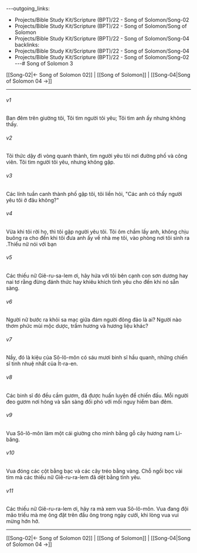 ---outgoing_links:
  - Projects/Bible Study Kit/Scripture (BPT)/22 - Song of Solomon/Song-02
  - Projects/Bible Study Kit/Scripture (BPT)/22 - Song of Solomon/Song of Solomon
  - Projects/Bible Study Kit/Scripture (BPT)/22 - Song of Solomon/Song-04
backlinks:
  - Projects/Bible Study Kit/Scripture (BPT)/22 - Song of Solomon/Song-04
  - Projects/Bible Study Kit/Scripture (BPT)/22 - Song of Solomon/Song-02
---# Song of Solomon 3

[[Song-02|← Song of Solomon 02]] | [[Song of Solomon]] | [[Song-04|Song of Solomon 04 →]]
***



###### v1 
Ban đêm trên giường tôi, Tôi tìm người tôi yêu; Tôi tìm anh ấy nhưng không thấy. 

###### v2 
Tôi thức dậy đi vòng quanh thành, tìm người yêu tôi nơi đường phố và công viên. Tôi tìm người tôi yêu, nhưng không gặp. 

###### v3 
Các lính tuần canh thành phố gặp tôi, tôi liền hỏi, "Các anh có thấy người yêu tôi ở đâu không?" 

###### v4 
Vừa khi tôi rời họ, thì tôi gặp người yêu tôi. Tôi ôm chầm lấy anh, không chịu buông ra cho đến khi tôi đưa anh ấy về nhà mẹ tôi, vào phòng nơi tôi sinh ra .Thiếu nữ nói với bạn 

###### v5 
Các thiếu nữ Giê-ru-sa-lem ơi, hãy hứa với tôi bên cạnh con sơn dương hay nai tơ rằng đừng đánh thức hay khiêu khích tình yêu cho đến khi nó sẵn sàng. 

###### v6 
Người nữ bước ra khỏi sa mạc giữa đám người đông đảo là ai? Người nào thơm phức mùi mộc dược, trầm hương và hương liệu khác? 

###### v7 
Nầy, đó là kiệu của Sô-lô-môn có sáu mươi binh sĩ hầu quanh, những chiến sĩ tinh nhuệ nhất của Ít-ra-en. 

###### v8 
Các binh sĩ đó đều cầm gươm, đã được huấn luyện để chiến đấu. Mỗi người đeo gươm nơi hông và sẵn sàng đối phó với mối nguy hiểm ban đêm. 

###### v9 
Vua Sô-lô-môn làm một cái giường cho mình bằng gỗ cây hương nam Li-băng. 

###### v10 
Vua đóng các cột bằng bạc và các cây tréo bằng vàng. Chỗ ngồi bọc vải tím mà các thiếu nữ Giê-ru-ra-lem đã dệt bằng tình yêu. 

###### v11 
Các thiếu nữ Giê-ru-ra-lem ơi, hãy ra mà xem vua Sô-lô-môn. Vua đang đội mão triều mà mẹ ông đặt trên đầu ông trong ngày cưới, khi lòng vua vui mừng hớn hở.

***
[[Song-02|← Song of Solomon 02]] | [[Song of Solomon]] | [[Song-04|Song of Solomon 04 →]]
